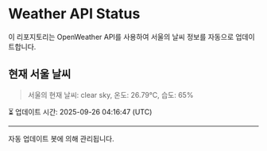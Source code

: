 
# Weather API Status

이 리포지토리는 OpenWeather API를 사용하여 서울의 날씨 정보를 자동으로 업데이트합니다.

## 현재 서울 날씨
> 서울의 현재 날씨: clear sky, 온도: 26.79°C, 습도: 65%

⏳ 업데이트 시간: 2025-09-26 04:16:47 (UTC)

---
자동 업데이트 봇에 의해 관리됩니다.
